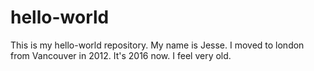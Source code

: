 # hello-world
This is my hello-world repository.
My name is Jesse. I moved to london from Vancouver in 2012. It's 2016 now. I feel very old.
